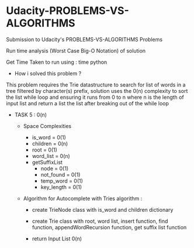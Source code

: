 


# Udacity-PROBLEMS-VS-ALGORITHMS

Submission to Udacity's PROBLEMS-VS-ALGORITHMS Problems

Run time analysis (Worst Case Big-O Notation) of solution

Get Time Taken to run using : time python <filename>

- How i solved this problem ?

This problem requires the Trie datastructure to search for list of words in a tree filtered by character(s) prefix, solution uses the 0(n) complexity to sort the list while loop and ensuring it runs from 0 to n where n is the length of input list and return a list the list after breaking out of the while loop
- TASK 5 : 0(n)

  - Space Complexities

    - is_word = 0(1)
    - children = 0(n)
    - root = 0(1)
    - word_list = 0(n)
    - getSuffixList
        - node = 0(1)
        - not_found = 0(1)
        - temp_word = 0(1)
        - key_length = 0(1)

  - Algorithm for Autocomplete with Tries algorithm :
    - create TrieNode class with is_word and children dictionary 

    - create Trie class with root, word list, insert function, find function, appendWordRecursion function, get suffix list function 
    - return Input List 0(n)
